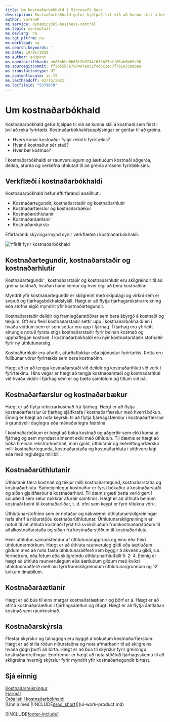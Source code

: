 ```yaml
---
title: Um kostnaðarbókhald | Microsoft Docs
description: Kostnaðarbókhald getur hjálpað til við að kunna skil á kostnaði sem felst í því að reka fyrirtæki.
author: SorenGP
ms.service: dynamics365-business-central
ms.topic: conceptual
ms.devlang: na
ms.tgt_pltfrm: na
ms.workload: na
ms.search.keywords: ''
ms.date: 10/01/2020
ms.author: edupont
ms.openlocfilehash: eb86ebbb8b60f2b9744f619b27bff86ab0b69c30
ms.sourcegitcommit: ff2b55b7e790447e0c1fcd5c2ec7f7610338ebaa
ms.translationtype: HT
ms.contentlocale: is-IS
ms.lasthandoff: 02/15/2021
ms.locfileid: "5379670"
---
```

# <a name="about-cost-accounting"></a>Um kostnaðarbókhald
Kostnaðarbókhald getur hjálpað til við að kunna skil á kostnaði sem felst í því að reka fyrirtæki. Kostnaðarbókhaldsupplýsingar er gerðar til að greina.  

-   Hvers konar kostnaður fylgir rekstri fyrirtækis?  
-   Hvar á kostnaður sér stað?  
-   Hver ber kostnað?  

Í kostnaðarbókhaldi er raunverulegum og áætluðum kostnaði aðgerða, deilda, afurða og verkefna úthlutað til að greina arðsemi fyrirtækisins.  

## <a name="workflow-in-cost-accounting"></a>Verkflæði í kostnaðarbókhaldi  
Kostnaðarbókhald hefur eftirfarandi aðalíhluti:  

-   Kostnaðartegundir, kostnaðarstaðir og kostnaðarhlutir  
-   Kostnaðarfærslur og kostnaðarbækur  
-   Kostnaðarúthlutanir  
-   Kostnaðaráætlanir
-   Kostnaðarskýrsla  

Eftirfarandi skýringarmynd sýnir verkflæðið í kostnaðarbókhaldi.  

![Yfirlit fyrir kostnaðarbókhald](media/costaccountingoverview.png "CostAccountingOverview")  

## <a name="cost-types-cost-centers-and-cost-objects"></a>Kostnaðartegundir, kostnaðarstaðir og kostnaðarhlutir  
Kostnaðartegundir , kostnaðarstaðir og kostnaðarhlutir eru skilgreindir til að greina kostnað, hvaðan hann kemur og hver eigi að bera kostnaðinn.  

Myndrit yfir kostnaðartegundir er skilgreint með skipulagi og virkni sem er svipuð og fjárhagsbókhaldslykill. Hægt er að flytja fjárhagsrekstrarreikning eða stofna eigið myndrit yfir kostnaðartegundir.  

Kostnaðarstaðir deildir og framlegðarstöðvar sem bera ábyrgð á kostnaði og tekjum. Oft eru fleiri kostnaðarstaðir settir upp í kostnaðarbókhaldi en í hvaða víddum sem er sem settar eru upp í fjárhag. Í fjárhag eru yfirleitt einungis notuð fyrsta stigs kostnaðarstaðir fyrir beinan kostnað og upphaflegan kostnað. Í kostnaðarbókhaldi eru nýir kostnaðarstaðir stofnaðir fyrir ný úthlutunarstig.  

Kostnaðurhlutir eru afurðir, afurðaflokkar eða þjónustur fyrirtækis. Þetta eru fullbúnar vörur fyrirtækis sem bera kostnaðinn.  

Hægt að er að tengja kostnaðarstaði við deildir og kostnaðaríhluti við verk í fyrirtækinu. Hins vegar er hægt að tengja kostnaðarstaði og kostnaðarhluti við hvaða víddir í fjárhag sem er og bæta samtölum og titlum við þá.  

## <a name="cost-entries-and-cost-journals"></a>Kostnaðarfærslur og kostnaðarbækur  
Hægt er að flytja rekstrarkostnað frá fjárhag. Hægt er að flytja kostnaðarfærslur úr fjárhag sjálfkrafa í kostnaðarfærslur með hverri bókun. Einnig er hægt að nota keyrslu til að flytja fjárhagsfærslur í kostnaðarfærslur á grundvelli daglegra eða mánaðarlegra færslna.  

Í kostnaðarbókum er hægt að bóka kostnað og aðgerðir sem ekki koma úr fjárhag og sem myndast almennt ekki með úthlutun. Til dæmis er hægt að bóka hreinan rekstrarkostnað, innri gjöld, úthlutanir og leiðréttingarfærslur milli kostnaðartegunda, kostnaðarstaða og kostnaðarhluta í sitthvoru lagi eða með reglulegu millibili.  

## <a name="cost-allocations"></a>Kostnaðarúthlutanir  
Úthlutanir færa kostnað og tekjur milli kostnaðartegund, kostnaðarstaða og kostnaðarhluta. Sameiginlegur kostnaður er fyrst bókaður á kostnaðarstaði og síðan gjaldfærður á kostnaðarhluti. Til dæmis gæti þetta verið gert í söludeild sem selur nokkrar afurðir samtímis. Hægt er að úthluta beinum kostnaði beint til kostnaðarliðar, t. d. efni sem keypt er fyrir tiltekna vöru.  

Úthlutunarstofninn sem er notaður og nákvæmni úthlutunarskilgreiningar hafa áhrif á niðurstöðu kostnaðarúthlutunar. Úthlutunarskilgreiningin er notuð til að úthluta kostnaði fyrst frá svokölluðum frumkostnaðarstöðum til aðalkostnaðarstaða og síðan frá kostnaðarstöðum til kostnaðarhluta.  

Hver úthlutun samanstendur af úthlutunaruppruna og einu eða fleiri úthlutunarmörkum. Hægt er að úthluta raunveruleg gildi eða áætluðum gildum með að nota fasta úthlutunaraðferð sem byggir á ákveðnu gildi, s.s. fermetrum, eða fetum eða skilgreindu úthlutunarhlutfalli 5: 2: 4. Einnig er hægt að úthluta raunverulegum eða áætluðum gildum með kvikri úthlutunaraðferð með níu fyrirframskilgreindum úthlutunargrunnum og 12 kvikum tímabilum.  

## <a name="cost-budgets"></a>Kostnaðaráætlanir  
Hægt er að búa til eins margar kostnaðaráætlanir og þörf er á. Hægt er að afrita kostnaðaráætlun í fjárhagsáætlun og öfugt. Hægt er að flytja áætlaðan kostnað sem raunkostnað.  

## <a name="cost-reporting"></a>Kostnaðarskýrsla  
Flestar skýrslur og talnagögn eru byggð á bókuðum kostnaðurfærslum. Hægt er að stilla röðun niðurstaðna og nota afmarkanir til að skilgreina hvaða gögn þurfi að birta. Hægt er að búa til skýrslur fyrir greiningu kostnaðardreifingar. Ennfremur er hægt að nota stöðluð fjárhagsskemu til að skilgreina hvernig skýrslur fyrir myndrit yfir kostnaðartegundir birtast.  

## <a name="see-also"></a>Sjá einnig  
 [Kostnaðarreikningur](finance-manage-cost-accounting.md)  
 [Fjármál](finance.md)   
 [Orðalisti í kostnaðarbókhaldi](finance-terminology-in-cost-accounting.md)  
 [Unnið með [!INCLUDE[prod_short](includes/prod_short.md)]](ui-work-product.md)


[!INCLUDE[footer-include](includes/footer-banner.md)]